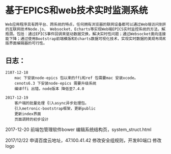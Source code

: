 # 基于EPICS和web技术实时监测系统

```bash
Web应用程序具有跨平台、跨系统的特点，任何拥有浏览器的联网设备都可以通过Web端访问到网络上的数据资源。本论文介绍一种基于最新
的互联网技术Node.js、 Websocket、Echarts等实现Web端EPICS实时监控系统的方法，解决了制约Web在EPCIS实时监控系统中应用的
瓶颈。包括：通过EPICS事件回调来驱动数据交换，解决实时性问题；通过Websocket面向连接的通讯方式，解决频繁链接带来的服务器性
能下降；通过使用Bootstrap前端模版和Echarts数据可视化技术，实现实时数据的美观布局和科学展现，并讨论了使用canvas开发web
版界面编辑器的可行性。
```

## 日志：
```bask
2107-12-18
    mac 下安装node-epics 包以来的ffi和ref 包需要mac 安装xcode。
    cenots6.3 下安装node-epics 需要升级系统
    编译ffi 出错，node版本 降低至7.4.0

2017-12-19
    客户端的批量处理 引入async异步处理包。
    引入metronic-bootstrap框架，更新public
    更新index界面
    页面调转的初步设计
```

2017-12-20
    前端包管理软件bower
    编辑系统结构页，system_struct.html
    
2017/12/22
    申请百度云地址，47.100.41.42  修改安全组规则，开发80端口
    修改logo
    

